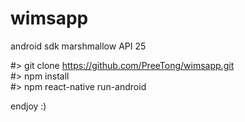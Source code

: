 # wimsapp

android sdk marshmallow API 25

#> git clone https://github.com/PreeTong/wimsapp.git \
#> npm install\
#> npm react-native run-android


endjoy :)
